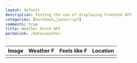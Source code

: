 ```yaml
---
layout: default
description: Testing the use of displaying frontend API
categories: [markdown,javascript]
comments: true
title: Weather Fetch API
permalink: /data/weather
---
```


<table>
  <thead>
  <tr>
    <th>Image</th>
    <th>Weather F</th>
    <th>Feels like F</th>
    <th>Location</th>
  </tr>
  </thead>
  <tbody>
    <td id="image"></td>
    <td id="weather_f"></td>
    <td id="feels_like"></td>
    <td id="location"></td>
  </tbody>
</table>


<!-- Script is layed out in a sequence (no function) and will execute when page is loaded -->
<script>
  // prepare HTML result container for new output
  const resultContainer = document.getElementById("result");

  // prepare fetch options
  const url = "https://mengman.tk/api/weather/currentWeather";

  const options = {
    method: 'GET', // *GET, POST, PUT, DELETE, etc.
    mode: 'cors', // no-cors, *cors, same-origin
    cache: 'default', // *default, no-cache, reload, force-cache, only-if-cached
    credentials: 'omit', // include, *same-origin, omit
    headers: {
      'Content-Type': 'application/json'
      // 'Content-Type': 'application/x-www-form-urlencoded',
    },
  };

  // fetch the API
  fetch(url, options)
    // response is a RESTful "promise" on any successful fetch
    .then(response => {
      // check for response errors
      if (response.status !== 200) {
          const errorMsg = 'Database response error: ' + response.status;
          console.log(errorMsg);
          const tr = document.createElement("tr");
          const td = document.createElement("td");
          td.innerHTML = errorMsg;
          tr.appendChild(td);
          resultContainer.appendChild(tr);
          return;
      }
      // valid response will have json data
      response.json().then(data => {
          console.log(data);
          console.log(data);

          // World Data
          document.getElementById("image").innerHTML = data.current.condition.icon;
          document.getElementById("weather_f").innerHTML = data.current.temp_f;
          document.getElementById("feels_like").innerHTML = data.current.feelslike_f;
          document.getElementById("location").innerHTML = data.location.name;

          
      })
  })
  // catch fetch errors (ie ACCESS to server blocked)
  .catch(err => {
    console.error(err);
    const tr = document.createElement("tr");
    const td = document.createElement("td");
    td.innerHTML = err;
    tr.appendChild(td);
    resultContainer.appendChild(tr);
  });
</script>